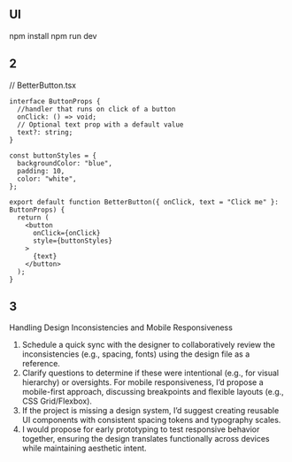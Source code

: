 ## UI
npm install
npm run dev

## 2

// BetterButton.tsx
```
interface ButtonProps {
  //handler that runs on click of a button
  onClick: () => void;
  // Optional text prop with a default value
  text?: string; 
}

const buttonStyles = {
  backgroundColor: "blue",
  padding: 10,
  color: "white",
};

export default function BetterButton({ onClick, text = "Click me" }: ButtonProps) {
  return (
    <button
      onClick={onClick}
      style={buttonStyles}
    >
      {text}
    </button>
  );
}
```
## 3
Handling Design Inconsistencies and Mobile Responsiveness

1. Schedule a quick sync with the designer to collaboratively review the inconsistencies (e.g., spacing, fonts) using the design file as a reference. 
2. Clarify questions to determine if these were intentional (e.g., for visual hierarchy) or oversights. For mobile responsiveness, I’d propose a mobile-first approach, discussing breakpoints and flexible layouts (e.g., CSS Grid/Flexbox). 
3. If the project is missing a design system, I’d suggest creating reusable UI components with consistent spacing tokens and typography scales. 
4. I would propose for early prototyping to test responsive behavior together, ensuring the design translates functionally across devices while maintaining aesthetic intent.
